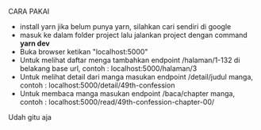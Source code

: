 CARA PAKAI

- install yarn jika belum punya yarn, silahkan cari sendiri di google
- masuk ke dalam folder project lalu jalankan project dengan command <strong>yarn dev</strong>
- Buka browser ketikan "localhost:5000"
- Untuk melihat daftar menga tambahkan endpoint /halaman/1-132 di belakang base url, contoh : localhost:5000/halaman/3
- Untuk melihat detail dari manga masukan endpoint /detail/judul manga, contoh : localhost:5000/detail/49th-confession
- Untuk membaca manga masukan endpoint /baca/chapter manga, contoh : localhost:5000/read/49th-confession-chapter-00/

Udah gitu aja
